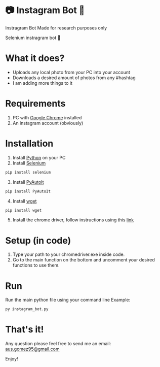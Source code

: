 # 📷 Instagram Bot 🤖

Instragram Bot
Made for research purposes only

Selenium instragram bot 🤖

# What it does?

- Uploads any local photo from your PC into your account
- Downloads a desired amount of photos from any #hashtag
- I am adding more things to it

# Requirements

1. PC with [Google Chrome](https://www.google.com/chrome/) installed
2. An instagram account (obviously)

# Installation

1. Install [Python](https://www.python.org/downloads/) on your PC
2. Install [Selenium](https://www.selenium.dev/)

```bash
pip install selenium
```

3. Install [PyAutoIt](https://pypi.org/project/PyAutoIt/)

```bash
pip install PyAutoIt
```

4. Install [wget](https://pypi.org/project/wget/)

```bash
pip install wget
```

5. Install the chrome driver, follow instructions using this [link](https://sites.google.com/a/chromium.org/chromedriver/getting-started)

# Setup (in code)

1. Type your path to your chromedriver.exe inside code.
2. Go to the main function on the bottom and uncomment your desired functions to use them.

# Run

Run the main python file using your command line
Example:

```bash
py instagram_bot.py
```

# That's it!

Any question please feel free to send me an email: aus.gomez95@gmail.com

Enjoy!
